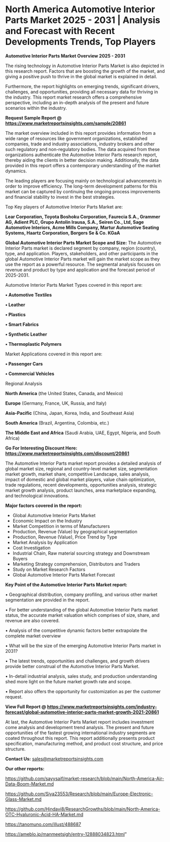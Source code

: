 # North America Automotive Interior Parts Market 2025 - 2031 | Analysis and Forecast with Recent Developments Trends, Top Players

<Strong> Automotive Interior Parts Market Overview 2025 - 2031</strong>

The rising technology in Automotive Interior Parts Market is also depicted in this research report. Factors that are boosting the growth of the market, and giving a positive push to thrive in the global market is explained in detail.

Furthermore, the report highlights on emerging trends, significant drivers, challenges, and opportunities, providing all necessary data for thriving in the industry. This report market research offers a comprehensive perspective, including an in-depth analysis of the present and future scenarios within the industry.

<strong>Request Sample Report @ <a href=https://www.marketreportsinsights.com/sample/20861>https://www.marketreportsinsights.com/sample/20861</a></strong>

The market overview included in this report provides information from a wide range of resources like government organizations, established companies, trade and industry associations, industry brokers and other such regulatory and non-regulatory bodies. The data acquired from these organizations authenticate the Automotive Interior Parts research report, thereby aiding the clients in better decision making. Additionally, the data provided in this report offers a contemporary understanding of the market dynamics.

The leading players are focusing mainly on technological advancements in order to improve efficiency. The long-term development patterns for this market can be captured by continuing the ongoing process improvements and financial stability to invest in the best strategies.

Top Key players of Automotive Interior Parts Market are:

<strong>Lear Corporation, Toyota Boshoku Corporation, Faurecia S.A., Grammer AG, Adient PLC, Grupo Antolin Irausa, S.A., Seiren Co., Ltd, Sage Automotive Interiors, Acme Mills Company, Martur Automotive Seating Systems, Haartz Corporation, Borgers Se & Co. KGaA</strong>

<strong><b>Global Automotive Interior Parts Market Scope and Size:</b></strong>
The Automotive Interior Parts market is declared segment by company, region (country), type, and application. Players, stakeholders, and other participants in the global Automotive Interior Parts market will gain the market scope as they use the report as a powerful resource. The segmental analysis focuses on revenue and product by type and application and the forecast period of 2025-2031.

Automotive Interior Parts Market Types covered in this report are:

<strong>• Automotive Textiles

• Leather

• Plastics

• Smart Fabrics

• Synthetic Leather

• Thermoplastic Polymers</strong>

Market Applications covered in this report are:

<strong>• Passenger Cars

• Commercial Vehicles</strong> 

Regional Analysis

<strong>North America</strong> (the United States, Canada, and Mexico)

<strong>Europe</strong> (Germany, France, UK, Russia, and Italy)

<strong>Asia-Pacific</strong> (China, Japan, Korea, India, and Southeast Asia)

<strong>South America</strong> (Brazil, Argentina, Colombia, etc.)

<strong>The Middle East and Africa</strong> (Saudi Arabia, UAE, Egypt, Nigeria, and South Africa)

<strong>Go For Interesting Discount Here: <a href=https://www.marketreportsinsights.com/discount/20861>https://www.marketreportsinsights.com/discount/20861</a></strong>

The Automotive Interior Parts market report provides a detailed analysis of global market size, regional and country-level market size, segmentation market growth, market share, competitive Landscape, sales analysis, impact of domestic and global market players, value chain optimization, trade regulations, recent developments, opportunities analysis, strategic market growth analysis, product launches, area marketplace expanding, and technological innovations.

<strong><b>Major factors covered in the report:</b></strong>
<ul>
  <li>Global Automotive Interior Parts Market </li>
  <li>Economic Impact on the Industry</li>
  <li>Market Competition in terms of Manufacturers</li>
  <li>Production, Revenue (Value) by geographical segmentation</li>
  <li>Production, Revenue (Value), Price Trend by Type</li>
  <li>Market Analysis by Application</li>
  <li>Cost Investigation</li>
  <li>Industrial Chain, Raw material sourcing strategy and Downstream Buyers</li>
  <li>Marketing Strategy comprehension, Distributors and Traders</li>
  <li>Study on Market Research Factors</li>
  <li>Global Automotive Interior Parts Market Forecast</li>
</ul>

<strong><b>Key Point of the Automotive Interior Parts Market report:</b></strong>

• Geographical distribution, company profiling, and various other market segmentation are provided in the report.

• For better understanding of the global Automotive Interior Parts market status, the accurate market valuation which comprises of size, share, and revenue are also covered.

• Analysis of the competitive dynamic factors better extrapolate the complete market overview

• What will be the size of the emerging Automotive Interior Parts market in 2031?

• The latest trends, opportunities and challenges, and growth drivers provide better construal of the Automotive Interior Parts Market.

• In-detail industrial analysis, sales study, and production understanding shed more light on the future market growth rate and scope.

• Report also offers the opportunity for customization as per the customer request.

<strong><b>View Full Report @ <a href=https://www.marketreportsinsights.com/industry-forecast/global-automotive-interior-parts-market-growth-2021-20861>https://www.marketreportsinsights.com/industry-forecast/global-automotive-interior-parts-market-growth-2021-20861</a></b></strong>


At last, the Automotive Interior Parts Market report includes investment come analysis and development trend analysis. The present and future opportunities of the fastest growing international industry segments are coated throughout this report. This report additionally presents product specification, manufacturing method, and product cost structure, and price structure.

<strong>Contact Us:</strong>
sales@marketreportsinsights.com

<strong>Our other reports:</strong>

<a href=https://github.com/sayysaif/market-research/blob/main/North-America-Air-Data-Boom-Market.md>https://github.com/sayysaif/market-research/blob/main/North-America-Air-Data-Boom-Market.md</a>

<a href=https://github.com/Siya23553/Research/blob/main/Europe-Electronic-Glass-Market.md>https://github.com/Siya23553/Research/blob/main/Europe-Electronic-Glass-Market.md</a>

<a href=https://github.com/Hindavi8/ResearchGrowths/blob/main/North-America-OTC-Hyaluronic-Acid-HA-Market.md>https://github.com/Hindavi8/ResearchGrowths/blob/main/North-America-OTC-Hyaluronic-Acid-HA-Market.md</a>

<a href=https://tanomuno.com/illust/488687>https://tanomuno.com/illust/488687</a>

<a href=https://ameblo.jp/manmeetsigh/entry-12888034823.html>https://ameblo.jp/manmeetsigh/entry-12888034823.html</a>"
